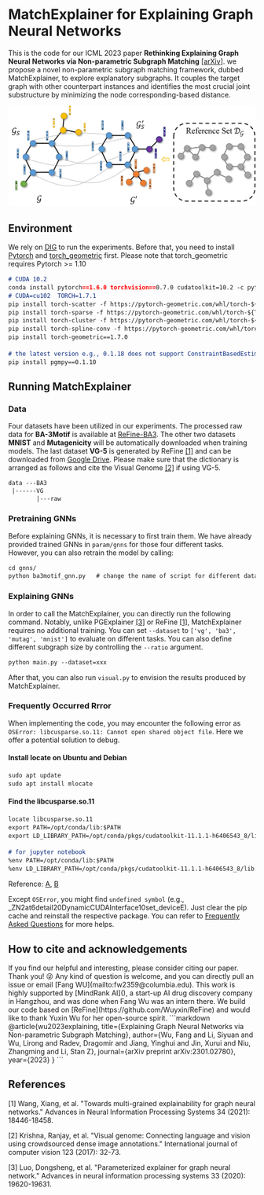 # MatchExplainer for Explaining Graph Neural Networks 
This is the code for our ICML 2023 paper **Rethinking Explaining Graph Neural Networks via Non-parametric Subgraph Matching** 
[[arXiv](https://arxiv.org/abs/2301.02780)].
we propose a novel non-parametric subgraph matching framework, dubbed MatchExplainer, to explore explanatory subgraphs. 
It couples the target graph with other counterpart instances and identifies the most crucial joint substructure by minimizing the node corresponding-based distance. 

<p align="center"><img src="model.jpg" alt="drawing" width="800"/></p>

## Environment 
We rely on [DIG](https://github.com/divelab/DIG) to run the experiments. Before that, you need to install
[Pytorch](https://pytorch.org/get-started/locally/) and [torch_geometric](https://pytorch-geometric.readthedocs.io/en/latest/notes/installation.html#) first. Please note that torch_geometric requires Pytorch >= 1.10
```markdown
# CUDA 10.2
conda install pytorch==1.6.0 torchvision==0.7.0 cudatoolkit=10.2 -c pytorch
# CUDA=cu102  TORCH=1.7.1
pip install torch-scatter -f https://pytorch-geometric.com/whl/torch-${TORCH}+${CUDA}.html 
pip install torch-sparse -f https://pytorch-geometric.com/whl/torch-${TORCH}+${CUDA}.html
pip install torch-cluster -f https://pytorch-geometric.com/whl/torch-${TORCH}+${CUDA}.html
pip install torch-spline-conv -f https://pytorch-geometric.com/whl/torch-${TORCH}+${CUDA}.html
pip install torch-geometric==1.7.0

# the latest version e.g., 0.1.18 does not support ConstraintBasedEstimator
pip install pgmpy==0.1.10
```  


## Running MatchExplainer 
### Data
Four datasets have been utilized in our experiments. The processed raw data for **BA-3Motif** is available at 
[ReFine-BA3](https://github.com/Wuyxin/ReFine/tree/main/data/BA3/raw). The other two datasets **MNIST** and **Mutagenicity** 
will be automatically downloaded when training models. The last dataset **VG-5** is generated by ReFine [[1]](#1) and can be downloaded 
from [Google Drive](https://drive.google.com/file/d/1zFHyLTZm0N0Ckylx5aqfG-jRdlywBPXP/view?usp=sharing). Please make sure that the dictionary is 
arranged as follows and cite the Visual Genome [[2]](#2) if using VG-5. 
```
data ---BA3
 |------VG
        |---raw
```
### Pretraining GNNs 
Before explaining GNNs, it is necessary to first train them. We have already provided trained GNNs in `param/gnns` for those four different tasks. 
However, you can also retrain the model by calling:
```markdown
cd gnns/
python ba3motif_gnn.py   # change the name of script for different datasets
```

### Explaining GNNs 
In order to call the MatchExplainer, you can directly run the following command. Notably, unlike PGExplainer [[3]](#3) or ReFine [[1]](#1), 
MatchExplainer requires no additional training. You can set `--dataset` to `['vg', 'ba3', 'mutag', 'mnist']` to
evaluate on different tasks. You can also define different subgraph size by controlling the `--ratio` argument. 
```markdown
python main.py --dataset=xxx
```
After that, you can also run `visual.py` to envision the results produced by MatchExplainer. 

### Frequently Occurred Rrror
When implementing the code, you may encounter the following error as `OSError: libcusparse.so.11: Cannot open shared object file`.
Here we offer a potential solution to debug. 
#### Install locate on Ubuntu and Debian
```markdown
sudo apt update
sudo apt install mlocate
```

#### Find the libcusparse.so.11
```markdown
locate libcusparse.so.11
export PATH=/opt/conda/lib:$PATH
export LD_LIBRARY_PATH=/opt/conda/pkgs/cudatoolkit-11.1.1-h6406543_8/lib:$LD_LIBRARY_PATH

# for jupyter notebook
%env PATH=/opt/conda/lib:$PATH
%env LD_LIBRARY_PATH=/opt/conda/pkgs/cudatoolkit-11.1.1-h6406543_8/lib:$LD_LIBRARY_PATH
```
Reference: [A](https://github.com/pyg-team/pytorch_geometric/issues/2040),
[B](https://blog.csdn.net/little_cute/article/details/124766123?spm=1001.2101.3001.6650.3&utm_medium=distribute.pc_relevant.none-task-blog-2%7Edefault%7ECTRLIST%7Edefault-3-124766123-blog-121440577.pc_relevant_default&depth_1-utm_source=distribute.pc_relevant.none-task-blog-2%7Edefault%7ECTRLIST%7Edefault-3-124766123-blog-121440577.pc_relevant_default&utm_relevant_index=6 
)

Except `OSError`, you might find `undefined symbol` (e.g., _ZN2at6detail20DynamicCUDAInterface10set_deviceE). 
Just clear the pip cache and reinstall the respective package. You can refer to [Frequently Asked Questions](https://pytorch-geometric.readthedocs.io/en/latest/notes/installation.html) for more helps. 



<h2 id="How-to-cite">How to cite and acknowledgements</h2>
If you find our helpful and interesting, please consider citing our paper. Thank you! 😜 
Any kind of question is welcome, and you can directly pull an issue or email [Fang WU](mailto:fw2359@columbia.edu). 
This work is highly supported by [MindRank AI](), a start-up AI drug discovery company in Hangzhou, and was done when Fang Wu was an intern there. 
We build our code based on [ReFine](https://github.com/Wuyxin/ReFine) and would like to thank Yuxin Wu for her open-source spirit. 
```markdown
@article{wu2023explaining,
  title={Explaining Graph Neural Networks via Non-parametric Subgraph Matching},
  author={Wu, Fang and Li, Siyuan and Wu, Lirong and Radev, Dragomir and Jiang, Yinghui and Jin, Xurui and Niu, Zhangming and Li, Stan Z},
  journal={arXiv preprint arXiv:2301.02780},
  year={2023}
}
```
<h2 id="References">References</h2>
<a id="1">[1]</a> 
Wang, Xiang, et al. "Towards multi-grained explainability for graph neural networks." Advances in Neural Information Processing Systems 34 (2021): 18446-18458.  

<a id="2">[2]</a> 
Krishna, Ranjay, et al. "Visual genome: Connecting language and vision using crowdsourced dense image annotations." International journal of computer vision 123 (2017): 32-73.  

<a id="3">[3]</a> 
Luo, Dongsheng, et al. "Parameterized explainer for graph neural network." Advances in neural information processing systems 33 (2020): 19620-19631.  

